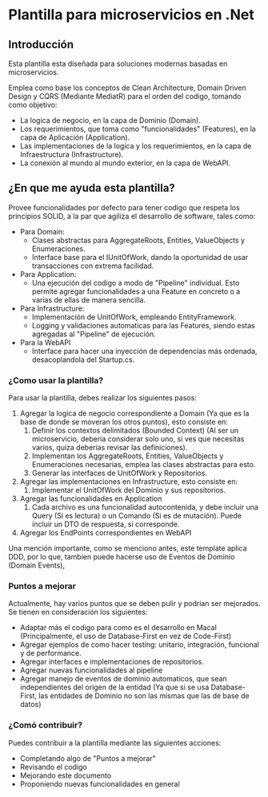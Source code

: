 # Plantilla para microservicios en .Net

## Introducción

Esta plantilla esta diseñada para soluciones modernas basadas en microservicios. 

Emplea como base los conceptos de Clean Architecture, Domain Driven Design y CQRS (Mediante MediatR) para el orden del codigo, tomando como objetivo:

* La logica de negocio, en la capa de Dominio (Domain).
* Los requerimientos, que toma como "funcionalidades" (Features), en la capa de Aplicación (Application).
* Las implementaciones de la logica y los requerimientos, en la capa de Infraestructura (Infrastructure).
* La conexión al mundo al mundo exterior, en la capa de WebAPI.

## ¿En que me ayuda esta plantilla?

Provee funcionalidades por defecto para tener codigo que respeta los principios SOLID, a la par que agiliza el desarrollo de software, tales como: 

* Para Domain: 
    * Clases abstractas para AggregateRoots, Entities, ValueObjects y Enumeraciones.
    * Interface base para el IUnitOfWork, dando la oportunidad de usar transacciones con extrema facilidad. 
* Para Application:
    * Una ejecución del codigo a modo de "Pipeline" individual. Esto permite agregar funcionalidades a una Feature en concreto o a varias de ellas de manera sencilla.
* Para Infrastructure:
    * Implementación de UnitOfWork, empleando EntityFramework.
    * Logging y validaciones automaticas para las Features, siendo estas agregadas al "Pipeline" de ejecución.
* Para la WebAPI
    * Interface para hacer una inyección de dependencias más ordenada, desacoplandola del Startup.cs.

### ¿Como usar la plantilla? ###

Para usar la plantilla, debes realizar los siguientes pasos:

1. Agregar la logica de negocio correspondiente a Domain (Ya que es la base de donde se moveran los otros puntos), esto consiste en: 
	1. Definir los contextos delimitados (Bounded Context) (Al ser un microservicio, deberia considerar solo uno, si ves que necesitas varios, quiza deberias revisar las definiciones).
	2. Implementan los AggregateRoots, Entities, ValueObjects y Enumeraciones necesarias, emplea las clases abstractas para esto.
	3. Generar las interfaces de UnitOfWork y Repositorios.
2. Agregar las implementaciones en Infrastructure, esto consiste en:
    1. Implementar el UnitOfWork del Dominio y sus repositorios. 
3. Agregar las funcionalidades en Application
    1. Cada archivo es una funcionalidad autocontenida, y debe incluir una Query (Si es lectura) o un Comando (Si es de mutación). Puede incluir un DTO de respuesta, si corresponde.
3. Agregar los EndPoints correspondientes en WebAPI

Una mención importante, como se menciono antes, este template aplica DDD, por lo que, tambien puede hacerse uso de Eventos de Dominio (Domain Events), 

### Puntos a mejorar

Actualmente, hay varios puntos que se deben pulir y podrian ser mejorados. Se tienen en consideración los siguientes:

* Adaptar más el codigo para como es el desarrollo en Macal (Principalmente, el uso de Database-First en vez de Code-First)
* Agregar ejemplos de como hacer testing: unitario, integración, funcional y de performance.
* Agregar interfaces e implementaciones de repositorios.
* Agregar nuevas funcionalidades al pipeline
* Agregar manejo de eventos de dominio automaticos, que sean independientes del origen de la entidad (Ya que si se usa Database-First, las entidades de Dominio no son las mismas que las de base de datos)

### ¿Comó contribuir?

Puedes contribuir a la plantilla mediante las siguientes acciones:

* Completando algo de "Puntos a mejorar"
* Revisando el codigo
* Mejorando este documento
* Proponiendo nuevas funcionalidades en general
